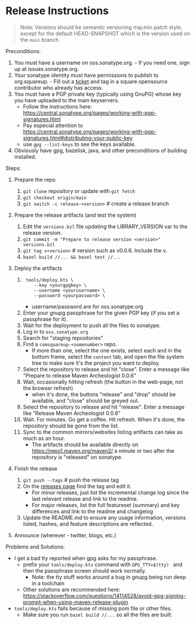 # Release Instructions

> Note: Versions should be semantic versioning maj.min.patch style, except for the default
> HEAD-SNAPSHOT which is the version used on the `main` branch

Preconditions:

  1. You must have a username on oss.sonatype.org.
    - If you need one, sign up at issues.sonatype.org.
  2. Your sonatype identity must have permissions to publish to org.squareup.
    - Fill out a [ticket] and tag in a square opensource contributor who already has access.
  3. You must have a PGP private key (typically using GnuPG) whose key you have uploaded
     to the main keyservers.
     - Follow the instructions here: https://central.sonatype.org/pages/working-with-pgp-signatures.html
     - Pay especial attention to https://central.sonatype.org/pages/working-with-pgp-signatures.html#distributing-your-public-key
     - use `gpg --list-keys` to see the keys available.
  4. Obviously have gpg, bazelisk, java, and other preconditions of building installed.

Steps:
  1. Prepare the repo
      1. `git clone` repository or update with `git fetch`
      2. `git checkout origin/main`
      3. `git switch -c release-<version>` # create a release branch

  2. Prepare the release artifacts (and test the system)
      1. Edit the `versions.bzl` file updating the LIBRARY_VERSION var to the release version.
      2. `git commit -m "Prepare to release version <version>" versions.bzl`
      3. `git tag v<version>` # version such as v0.0.6. Include the v. 
      4. `bazel build //... && bazel test //...`

  3. Deploy the artifacts
      1. ```
          tools/deploy.kts \
             --key <yourgpgkey> \
             --username <yourusername> \
             --password <yourpassword> \
         ```
          - username/password are for oss.sonatype.org
      2. Enter your gnupg passphrase for the given PGP key (if you set a passphrase for it).
      3. Wait for the deployment to push all the files to sonatype. 
      4. Log in to `oss.sonatype.org`
      5. Search for "staging repositories"
      6. Find a `comsquareup-<somenumber>` repo.
          - If more than one, select the one exists, select each and in the bottom frame, select the
            `content` tab, and open the file system tree to make sure it's the project you want to
            deploy.
      7. Select the repository to release and hit "close". Enter a message like
         "Prepare to release Maven Archeologist 0.0.6"
      8. Wait, occasionally hitting refresh (the button in the web-page, not the browser refresh)
         - when it's done, the buttons "release" and "drop" should be available, and "close" should
           be greyed out. 
      9. Select the repository to release and hit "release". Enter a message like
         "Release Maven Archeologist 0.0.6"
      10. Wait. For minutes. Go get a coffee. Hit refresh. When it's done, the repository should be
          gone from the list.
      11. Sync to the common mirrors/websites listing artifacts can take as much as an hour.
          - The artifacts should be available directly on https://repo1.maven.org/maven2/ a minute
            or two after the repository is "released" on sonatype.

  4. Finish the release
      1. `git push --tags` # push the release tag
      2. On the [releases page](https://github.com/square/maven-archeologist/releases) find the tag
         and edit it. 
          - For minor releases, just list the incremental change log since the last relevant release
            and link to the readme.
          - For major releases, list the full featureset (summary) and key differences and link to
            the readme and changelog
      3. Update the README.md to ensure any usage information, versions listed, hashes, and
         feature descriptions are reflected.

  5. Announce (wherever - twitter, blogs, etc.)

Problems and Solutions:
  * I get a bad tty reported when gpg asks for my passphrase.
      - prefix your `tools/deploy.kts` command with `GPG_TTY=$(tty) ` and then the passphrase
        screen should work normally. 
          - Note: the tty stuff works around a bug in gnupg being run deep in a toolchain
      - Other solutions are recommended here: https://stackoverflow.com/questions/14114528/avoid-gpg-signing-prompt-when-using-maven-release-plugin
  * `tools/deploy.kts` fails because of missing pom file or other files.
      - Make sure you run `bazel build //...` so all the files are built.



[ticket]: https://issues.sonatype.org/secure/CreateIssue!default.jspa